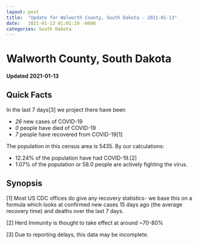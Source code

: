 ```yaml
---
layout: post
title:  "Update for Walworth County, South Dakota - 2021-01-13"
date:   2021-01-13 01:01:29 -0600
categories: South Dakota
---
```


# Walworth County, South Dakota
#### Updated 2021-01-13

## Quick Facts

In the last 7 days[3] we project there have been
- *26* new cases of COVID-19
- *0* people have died of COVID-19
- *7* people have recovered from COVID-19[1]

The population in this census area is 5435. By our calculations:
- 12.24% of the population have had COVID-19.[2]
- 1.07% of the population or 58.0 people are actively fighting the virus.

## Synopsis




[1] Most US CDC offices do give any recovery statistics- we base this on a formula which looks at confirmed new cases
15 days ago (the average recovery time) and deaths over the last 7 days.

[2] Herd Immunity is thought to take effect at around ~70-80%

[3] Due to reporting delays, this data may be incomplete.
 
    